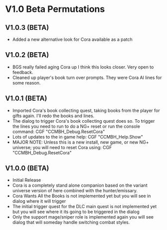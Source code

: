 # V1.0 Beta Permutations

## V1.0.3 (BETA)
* Added a new alternative look for Cora available as a patch

## V1.0.2 (BETA)
* BGS really failed aging Cora up I think this looks closer. Very open to feedback.
* Cleaned up player's book turn over prompts. They were Cora AI lines for some reason. 

## V1.0.1 (BETA)
* Imported Cora's book collecting quest, taking books from the player for gifts again. I'll redo the books and lines. 
* The dialog to trigger Cora's book collecting quest does so. To trigger the lines you need to run to do a NG+ reset or run the console command: CGF "CCMBH_Debug.ResetCora"
* Lots of updates to the in game help: CGF "CCMBH_Help.Show"
* MAJOR NOTE: Unless this is a new install, new game, or new NG+ universe; you will need to reset Cora using: CGF "CCMBH_Debug.ResetCora"

## V1.0.0 (BETA)
* Initial Release
* Cora is a completely stand alone companion based on the variant universe version of here combined with the hunter/emissary. 
* Cora Wants All the Books is not implemented yet but you will see in dialog where it will trigger
* The initial trigger quest for the DLC main quest is not implemented yet but you will see where it its going to be triggered in the dialog
* Only the support mage/sniper role is implemented again you will see dialog that will someday handle switching combat styles. 